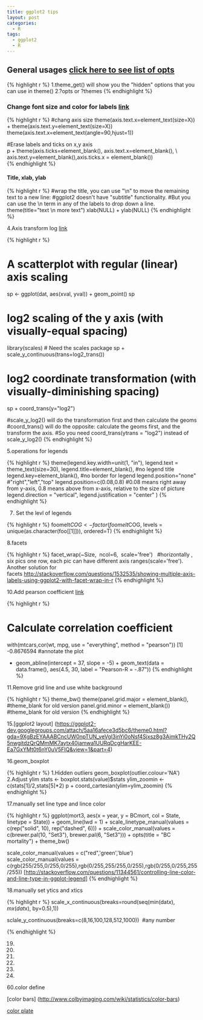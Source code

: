 ```yaml
---
title: ggplot2 tips
layout: post
categories:
  - R
tags:
  - ggplot2
  - R
---
```


## General usages [click here to see list of opts](https://github.com/hadley/ggplot2/wiki/+opts%28%29-List)

{% highlight r %}
1.theme_get() will show you the "hidden" options that you can use in theme()
2.?opts or ?themes
{% endhighlight %}


### Change font size and color for labels [link](http://stackoverflow.com/questions/3864535/how-can-i-add-a-subtitle-and-change-the-font-size-of-ggplot-plots-in-r)

{% highlight r %}
#chang axis size
theme(axis.text.x=element_text(size=X)) + theme(axis.text.y=element_text(size=X))
theme(axis.text.x=element_text(angle=90,hjust=1))

#Erase labels and ticks on x,y axis  
p + theme(axis.ticks=element\_blank(), axis.text.x=element\_blank(), \  
axis.text.y=element\_blank(),axis.ticks.x = element\_blank())  
{% endhighlight %}

#### Title, xlab, ylab

{% highlight r %}
#wrap the title, you can use "\n" to move the remaining text to a new line:
#ggplot2 doesn't have "subtitle" functionality. 
#But you can use the \n term in any of the labels to drop down a line.
theme(title="text \n more text")
xlab(NULL) + ylab(NULL)
{% endhighlight %}

4.Axis transform log [link](http://wiki.stdout.org/rcookbook/Graphs/Axes%20%28ggplot2%29/#axis-transformations-log-sqrt-etc)

{% highlight r %}
# A scatterplot with regular (linear) axis scaling
sp <- ggplot(dat, aes(xval, yval)) + geom_point()
sp

# log2 scaling of the y axis (with visually-equal spacing)
library(scales) # Need the scales package
sp + scale_y_continuous(trans=log2_trans())

# log2 coordinate transformation (with visually-diminishing spacing)
sp + coord_trans(y="log2")

#scale_y_log2() will do the transformation first and then calculate the geoms
#coord_trans() will do the opposite: calculate the geoms first, and the transform the axis.
#So you need coord_trans(ytrans = "log2") instead of scale_y_log2()
{% endhighlight %}

5.operations for legends

{% highlight r %}
theme(legend.key.width=unit(1, "in"),
legend.text = theme_text(size=30),
legend.title=element_blank(), #no legend title
legend.key=element_blank(), #no border for legend
legend.position="none"  #"right","left","top"
legend.position=c(0.08,0.8) #0.08 means right away from y-axis, 0.8 means above from x-axis, relative to the size of picture
legend.direction = "vertical",
legend.justification = "center"
)
{% endhighlight %}

7. Set the levl of legends

{% highlight r %}
foomelt$COG <- factor(foomelt$COG, levels = unique(as.character(foo[[1]])), ordered=T)
{% endhighlight %}

8.facets

{% highlight r %}
facet_wrap(~Size,  ncol=6,  scale='free')   #horizontally , six pics one row, each pic can have different axis ranges(scale='free').
Another solution for facets http://stackoverflow.com/questions/1532535/showing-multiple-axis-labels-using-ggplot2-with-facet-wrap-in-r
{% endhighlight %}

10.Add pearson coefficient [link](http://stackoverflow.com/questions/2050610/creating-a-facet-wrap-plot-with-ggplot2-with-different-annotations-in-each-plot)

{% highlight r %}
# Calculate correlation coefficient
with(mtcars,cor(wt, mpg, use = "everything", method = "pearson"))
[1] -0.8676594
#annotate the plot
+ geom_abline(intercept = 37, slope = -5) + 
geom_text(data = data.frame(), aes(4.5, 30, label = "Pearson-R = -.87"))
{% endhighlight %}

11.Remove grid line and use white background

{% highlight r %}
theme_bw()
theme(panel.grid.major = element_blank(), #theme_blank for old version
panel.grid.minor = element_blank())  #theme_blank for old version
{% endhighlight %}

15.[ggplot2 layout] (https://ggplot2-dev.googlegroups.com/attach/5aa16afece3d5bc6/theme0.html?gda=9XgBzEYAAABCncUW0npTUN_veVgl3inYi0oNsf4Sjxsz8g3AimkTHy2Q5nwgitdzQrQMmMK7aytx40jamwa1UURqDcgHarKEE-Ea7GxYMt0t6nY0uV5FIQ&view=1&part=4)

16.geom_boxplot

{% highlight r %}
1.Hidden outliers
geom_boxplot(outlier.colour='NA')
2.Adjust ylim
stats <- boxplot.stats(value)$stats
ylim_zoomin <- c(stats[1]/2,stats[5]*2)
p + coord_cartesian(ylim=ylim_zoomin)
{% endhighlight %}

17.manually set line type and lince color

{% highlight r %}
ggplot(mort3, aes(x = year, y = BCmort, col = State, linetype = State)) +
  geom_line(lwd = 1) +
  scale_linetype_manual(values = c(rep("solid", 10), rep("dashed", 6))) +
  scale_color_manual(values = c(brewer.pal(10, "Set3"), brewer.pal(6, "Set3"))) +
  opts(title = "BC mortality") +
  theme_bw()

scale_color_manual(values = c("red",'green','blue')
scale_color_manual(values = c(rgb(255/255,0/255,0/255),rgb(0/255,255/255,0/255),rgb(0/255,0/255,255/255))
[http://stackoverflow.com/questions/11344561/controlling-line-color-and-line-type-in-ggplot-legend]
{% endhighlight %}

18.manually set ytics and xtics

{% highlight r %}
scale_x_continuous(breaks=round(seq(min(dat$x), mx(dat$x), by=0.5),1))

sclale_y_continuous(breaks=c(8,16,100,128,512,1000))  #any number

{% endhighlight %}

19.  

20.

21.

30.

40.

50.

60.color define

[color bars] (http://www.colbyimaging.com/wiki/statistics/color-bars)

[color plate](http://www.r-bloggers.com/define-intermediate-color-steps-for-colorramppalette/)

